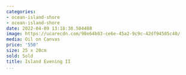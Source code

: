 ```yaml
---
categories:
- ocean-island-shore
- ocean-island-shore
date: 2022-04-09 13:18:38.504488
image: https://ucarecdn.com/98e64b03-ce6e-45a2-9c9c-42df94505c40/
media: Oil on Canvas
price: '550'
size: 25 x 20cm
sold: Sold
title: Island Evening II
...
```

